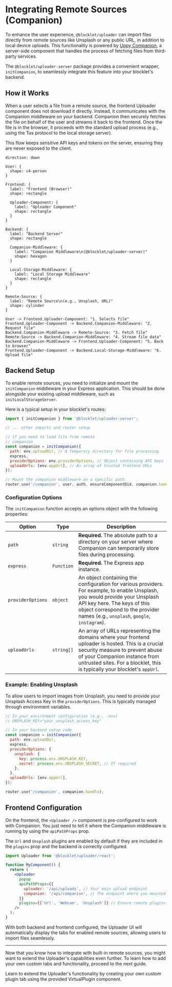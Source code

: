 # Integrating Remote Sources (Companion)

To enhance the user experience, `@blocklet/uploader` can import files directly from remote sources like Unsplash or any public URL, in addition to local device uploads. This functionality is powered by [Uppy Companion](https://uppy.io/docs/companion/), a server-side component that handles the process of fetching files from third-party services.

The `@blocklet/uploader-server` package provides a convenient wrapper, `initCompanion`, to seamlessly integrate this feature into your blocklet's backend.

## How it Works

When a user selects a file from a remote source, the frontend Uploader component does not download it directly. Instead, it communicates with the Companion middleware on your backend. Companion then securely fetches the file on behalf of the user and streams it back to the frontend. Once the file is in the browser, it proceeds with the standard upload process (e.g., using the Tus protocol to the local storage server).

This flow keeps sensitive API keys and tokens on the server, ensuring they are never exposed to the client.

```d2
direction: down

User: {
  shape: c4-person
}

Frontend: {
  label: "Frontend (Browser)"
  shape: rectangle

  Uploader-Component: {
    label: "Uploader Component"
    shape: rectangle
  }
}

Backend: {
  label: "Backend Server"
  shape: rectangle

  Companion-Middleware: {
    label: "Companion Middleware\n(@blocklet/uploader-server)"
    shape: hexagon
  }

  Local-Storage-Middleware: {
    label: "Local Storage Middleware"
    shape: rectangle
  }
}

Remote-Source: {
  label: "Remote Source\n(e.g., Unsplash, URL)"
  shape: cylinder
}

User -> Frontend.Uploader-Component: "1. Selects file"
Frontend.Uploader-Component -> Backend.Companion-Middleware: "2. Request file"
Backend.Companion-Middleware -> Remote-Source: "3. Fetch file"
Remote-Source -> Backend.Companion-Middleware: "4. Stream file data"
Backend.Companion-Middleware -> Frontend.Uploader-Component: "5. Back to browser"
Frontend.Uploader-Component -> Backend.Local-Storage-Middleware: "6. Upload file"
```

## Backend Setup

To enable remote sources, you need to initialize and mount the `initCompanion` middleware in your Express application. This should be done alongside your existing upload middleware, such as `initLocalStorageServer`.

Here is a typical setup in your blocklet's routes:

```javascript
import { initCompanion } from '@blocklet/uploader-server';

// ... other imports and router setup

// if you need to load file from remote
// companion
const companion = initCompanion({
  path: env.uploadDir, // A temporary directory for file processing
  express,
  providerOptions: env.providerOptions, // Object containing API keys for services
  uploadUrls: [env.appUrl], // An array of trusted frontend URLs
});

// Mount the companion middleware on a specific path
router.use('/companion', user, auth, ensureComponentDid, companion.handle);
```

### Configuration Options

The `initCompanion` function accepts an options object with the following properties:

| Option            | Type       | Description                                                                                                                                                                                                                                                                  |
|-------------------|------------|------------------------------------------------------------------------------------------------------------------------------------------------------------------------------------------------------------------------------------------------------------------------------|
| `path`            | `string`   | **Required.** The absolute path to a directory on your server where Companion can temporarily store files during processing.                                                                                                                                                                |
| `express`         | `Function` | **Required.** The Express app instance.                                                                                                                                                                                                                                                      |
| `providerOptions` | `object`   | An object containing the configuration for various providers. For example, to enable Unsplash, you would provide your Unsplash API key here. The keys of this object correspond to the provider names (e.g., `unsplash`, `google`, `instagram`).                                                 |
| `uploadUrls`      | `string[]` | An array of URLs representing the domains where your frontend uploader is hosted. This is a crucial security measure to prevent abuse of your Companion instance from untrusted sites. For a blocklet, this is typically your blocklet's `appUrl`.                                         |

### Example: Enabling Unsplash

To allow users to import images from Unsplash, you need to provide your Unsplash Access Key in the `providerOptions`. This is typically managed through environment variables.

```javascript
// In your environment configuration (e.g., .env)
// UNSPLASH_KEY="your_unsplash_access_key"

// In your backend setup code
const companion = initCompanion({
  path: env.uploadDir,
  express,
  providerOptions: {
    unsplash: {
      key: process.env.UNSPLASH_KEY,
      secret: process.env.UNSPLASH_SECRET, // If required
    },
  },
  uploadUrls: [env.appUrl],
});

router.use('/companion', companion.handle);
```

## Frontend Configuration

On the frontend, the `<Uploader />` component is pre-configured to work with Companion. You just need to tell it where the Companion middleware is running by using the `apiPathProps` prop.

The `Url` and `Unsplash` plugins are enabled by default if they are included in the `plugins` prop and the backend is correctly configured.

```jsx
import Uploader from '@blocklet/uploader/react';

function MyComponent() {
  return (
    <Uploader
      popup
      apiPathProps={{
        uploader: '/api/uploads', // Your main upload endpoint
        companion: '/api/companion', // The endpoint where you mounted the companion middleware
      }}
      plugins={['Url', 'Webcam', 'Unsplash']} // Ensure remote plugins are in the list
    />
  );
}
```

With both backend and frontend configured, the Uploader UI will automatically display the tabs for enabled remote sources, allowing users to import files seamlessly.

---

Now that you know how to integrate with built-in remote sources, you might want to extend the Uploader's capabilities even further. To learn how to add your own custom tabs and functionality, proceed to the next guide.

<x-card data-title="Creating a Custom Plugin" data-icon="lucide:plus-circle" data-href="/guides/custom-plugin" data-cta="Read More">
  Learn to extend the Uploader's functionality by creating your own custom plugin tab using the provided VirtualPlugin component.
</x-card>